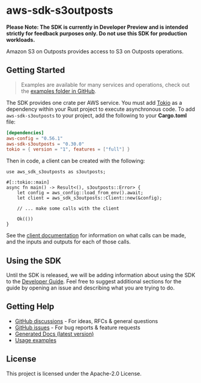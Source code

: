# aws-sdk-s3outposts

**Please Note: The SDK is currently in Developer Preview and is intended strictly for
feedback purposes only. Do not use this SDK for production workloads.**

Amazon S3 on Outposts provides access to S3 on Outposts operations.

## Getting Started

> Examples are available for many services and operations, check out the
> [examples folder in GitHub](https://github.com/awslabs/aws-sdk-rust/tree/main/examples).

The SDK provides one crate per AWS service. You must add [Tokio](https://crates.io/crates/tokio)
as a dependency within your Rust project to execute asynchronous code. To add `aws-sdk-s3outposts` to
your project, add the following to your **Cargo.toml** file:

```toml
[dependencies]
aws-config = "0.56.1"
aws-sdk-s3outposts = "0.30.0"
tokio = { version = "1", features = ["full"] }
```

Then in code, a client can be created with the following:

```rust,no_run
use aws_sdk_s3outposts as s3outposts;

#[::tokio::main]
async fn main() -> Result<(), s3outposts::Error> {
    let config = aws_config::load_from_env().await;
    let client = aws_sdk_s3outposts::Client::new(&config);

    // ... make some calls with the client

    Ok(())
}
```

See the [client documentation](https://docs.rs/aws-sdk-s3outposts/latest/aws_sdk_s3outposts/client/struct.Client.html)
for information on what calls can be made, and the inputs and outputs for each of those calls.

## Using the SDK

Until the SDK is released, we will be adding information about using the SDK to the
[Developer Guide](https://docs.aws.amazon.com/sdk-for-rust/latest/dg/welcome.html). Feel free to suggest
additional sections for the guide by opening an issue and describing what you are trying to do.

## Getting Help

* [GitHub discussions](https://github.com/awslabs/aws-sdk-rust/discussions) - For ideas, RFCs & general questions
* [GitHub issues](https://github.com/awslabs/aws-sdk-rust/issues/new/choose) - For bug reports & feature requests
* [Generated Docs (latest version)](https://awslabs.github.io/aws-sdk-rust/)
* [Usage examples](https://github.com/awslabs/aws-sdk-rust/tree/main/examples)

## License

This project is licensed under the Apache-2.0 License.

